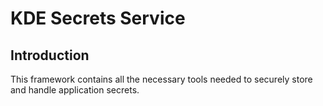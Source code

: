 # KDE Secrets Service

## Introduction

This framework contains all the necessary tools needed to securely store and handle application secrets.

